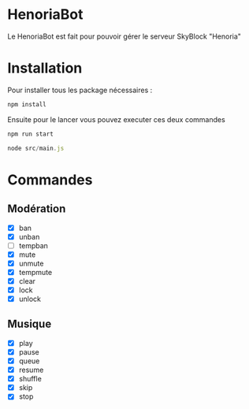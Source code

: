 # HenoriaBot

Le HenoriaBot est fait pour pouvoir gérer le serveur SkyBlock "Henoria"

# Installation

Pour installer tous les package nécessaires :

```js
npm install
```

Ensuite pour le lancer vous pouvez executer ces deux commandes

```js
npm run start
```
```js
node src/main.js
```

# Commandes
## Modération 
- [x] ban
- [x] unban
- [ ] tempban
- [x] mute
- [x] unmute
- [x] tempmute
- [x] clear
- [x] lock
- [x] unlock

## Musique
- [x] play
- [x] pause
- [x] queue
- [x] resume
- [x] shuffle
- [x] skip
- [x] stop